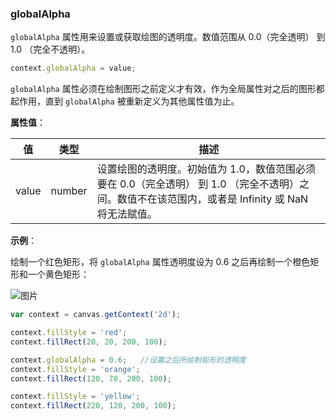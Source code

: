 ### globalAlpha

`globalAlpha` 属性用来设置或获取绘图的透明度。数值范围从 0.0（完全透明） 到 1.0 （完全不透明）。

```js
context.globalAlpha = value;
```
`globalAlpha` 属性必须在绘制图形之前定义才有效，作为全局属性对之后的图形都起作用，直到 `globalAlpha` 被重新定义为其他属性值为止。

**属性值**：

| 值     |  类型   | 描述              |
|------- |------  | ---------------- |
| value  | number | 设置绘图的透明度。初始值为 1.0，数值范围必须要在 0.0（完全透明） 到 1.0 （完全不透明）之间。数值不在该范围内，或者是 Infinity 或 NaN 将无法赋值。|

**示例**：

绘制一个红色矩形，将 `globalAlpha` 属性透明度设为 0.6 之后再绘制一个橙色矩形和一个黄色矩形：

![图片](/img/game/canvas/globalAlpha-001.png)

```js
var context = canvas.getContext('2d');

context.fillStyle = 'red';
context.fillRect(20, 20, 200, 100);

context.globalAlpha = 0.6;   //设置之后所绘制矩形的透明度
context.fillStyle = 'orange';
context.fillRect(120, 70, 200, 100);

context.fillStyle = 'yellow';
context.fillRect(220, 120, 200, 100);
```
